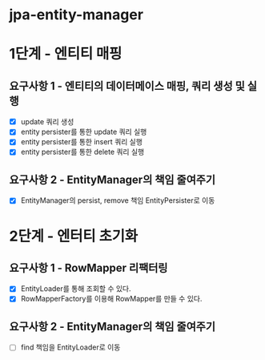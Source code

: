 # jpa-entity-manager

# 1단계 - 엔티티 매핑

## 요구사항 1 - 엔티티의 데이터메이스 매핑, 쿼리 생성 및 실행
- [x] update 쿼리 생성
- [x] entity persister를 통한 update 쿼리 실행
- [x] entity persister를 통한 insert 쿼리 실행
- [x] entity persister를 통한 delete 쿼리 실행

## 요구사항 2 - EntityManager의 책임 줄여주기
- [x] EntityManager의 persist, remove 책임 EntityPersister로 이동

# 2단계 - 엔터티 초기화

## 요구사항 1 - RowMapper 리팩터링
- [x] EntityLoader를 통해 조회할 수 있다.
- [x] RowMapperFactory를 이용해 RowMapper를 만들 수 있다.

## 요구사항 2 - EntityManager의 책임 줄여주기
- [ ] find 책임을 EntityLoader로 이동

